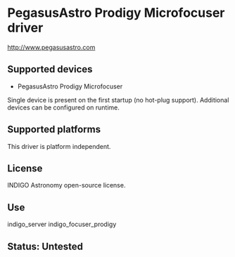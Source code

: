 # PegasusAstro Prodigy Microfocuser driver

http://www.pegasusastro.com

## Supported devices
* PegasusAstro Prodigy Microfocuser

Single device is present on the first startup (no hot-plug support). Additional devices can be configured on runtime.

## Supported platforms

This driver is platform independent.

## License

INDIGO Astronomy open-source license.

## Use

indigo_server indigo_focuser_prodigy

## Status: Untested

